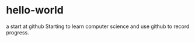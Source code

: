 # hello-world
a start at github
Starting to learn computer science and use github to record progress.
